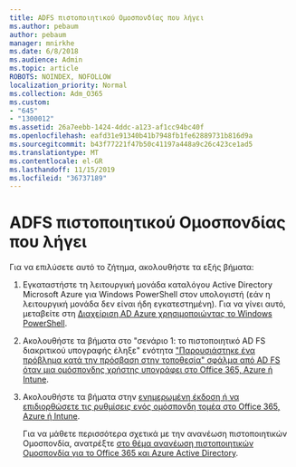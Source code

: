 ```yaml
---
title: ADFS πιστοποιητικού Ομοσπονδίας που λήγει
ms.author: pebaum
author: pebaum
manager: mnirkhe
ms.date: 6/8/2018
ms.audience: Admin
ms.topic: article
ROBOTS: NOINDEX, NOFOLLOW
localization_priority: Normal
ms.collection: Adm_O365
ms.custom:
- "645"
- "1300012"
ms.assetid: 26a7eebb-1424-4ddc-a123-af1cc94bc40f
ms.openlocfilehash: eafd31e91340b41b7948fb1fe62889731b816d9a
ms.sourcegitcommit: b43f77221f47b50c41197a448a9c26c423ce1ad5
ms.translationtype: MT
ms.contentlocale: el-GR
ms.lasthandoff: 11/15/2019
ms.locfileid: "36737189"
---
```

# <a name="adfs-federation-certificate-expiring"></a>ADFS πιστοποιητικού Ομοσπονδίας που λήγει

Για να επιλύσετε αυτό το ζήτημα, ακολουθήστε τα εξής βήματα:
  
1. Εγκαταστήστε τη λειτουργική μονάδα καταλόγου Active Directory Microsoft Azure για Windows PowerShell στον υπολογιστή (εάν η λειτουργική μονάδα δεν είναι ήδη εγκατεστημένη). Για να γίνει αυτό, μεταβείτε στη [Διαχείριση AD Azure χρησιμοποιώντας το Windows PowerShell](https://aka.ms/aadposh).

2. Ακολουθήστε τα βήματα στο "σενάριο 1: το πιστοποιητικό AD FS διακριτικού υπογραφής έληξε" ενότητα ["Παρουσιάστηκε ένα πρόβλημα κατά την πρόσβαση στην τοποθεσία" σφάλμα από AD FS όταν μια ομόσπονδης χρήστης υπογράφει στο Office 365, Azure ή Intune](https://support.microsoft.com/help/2713898/there-was-a-problem-accessing-the-site-error-from-ad-fs-when-a-federat).

3. Ακολουθήστε τα βήματα στην [ενημερωμένη έκδοση ή να επιδιορθώσετε τις ρυθμίσεις ενός ομόσπονδη τομέα στο Office 365, Azure ή Intune](https://docs.microsoft.com/office365/troubleshoot/security/update-federated-domain-office-365).

    Για να μάθετε περισσότερα σχετικά με την ανανέωση πιστοποιητικών Ομοσπονδία, ανατρέξτε [στο θέμα ανανέωση πιστοποιητικών Ομοσπονδία για το Office 365 και Azure Active Directory](https://docs.microsoft.com/azure/active-directory/connect/active-directory-aadconnect-o365-certs).
